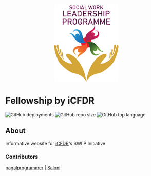 <p align="center">
<img src='assets/swlplogo.png' height="240px"/>
</p>

# Fellowship by iCFDR

![GitHub deployments](https://img.shields.io/github/deployments/icfdr/swlp/github-pages?label=website)
![GitHub repo size](https://img.shields.io/github/repo-size/icfdr/swlp)
![GitHub top language](https://img.shields.io/github/languages/top/icfdr/swlp)

## About
Informative website for [iCFDR](http://icfdr.org/)'s SWLP Initiative.

### Contributors
[pagalprogrammer](https://pagalprogrammer.dev) | [Saloni](https://github.com/saloni0104)
